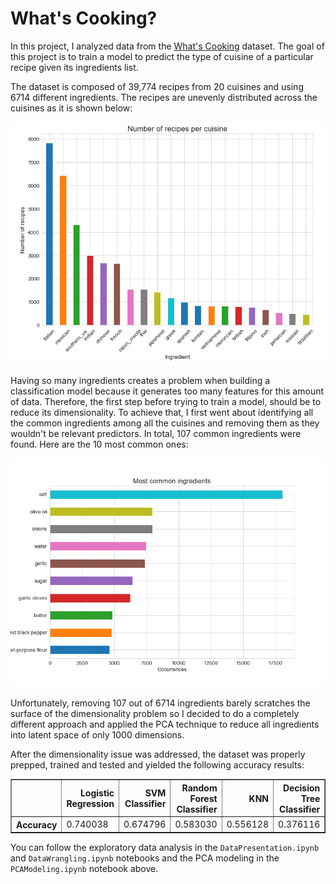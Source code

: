 # What's Cooking?

In this project, I analyzed data from the [What's Cooking](https://www.kaggle.com/c/whats-cooking) dataset. The goal of this project is to train a model to predict the type of cuisine of a particular recipe given its ingredients list. 

The dataset is composed of 39,774 recipes from 20 cuisines and using 6714 different ingredients. The recipes are unevenly distributed across the cuisines as it is shown below:

![](/images/recipes_per_cuisine.png)

Having so many ingredients creates a problem when building a classification model because it generates too many features for this amount of data. Therefore, the first step before trying to train a model, should be to reduce its dimensionality. To achieve that, I first went about identifying all the common ingredients among all the cuisines and removing them as they wouldn't be relevant predictors. In total, 107 common ingredients were found. Here are the 10 most common ones:

![](/images/common_ingredients.png)

Unfortunately, removing 107 out of 6714 ingredients barely scratches the surface of the dimensionality problem so I decided to do a completely different approach and applied the PCA technique to reduce all ingredients into latent space of only 1000 dimensions.

After the dimensionality issue was addressed, the dataset was properly prepped, trained and tested and yielded the following accuracy results:


<table border="1" 
       class="dataframe">  
    <thead>    
        <tr style="text-align: right;">      
            <th></th>      
            <th>Logistic Regression</th>     
            <th>SVM Classifier</th>      
            <th>Random Forest Classifier</th>      
            <th>KNN</th>      
            <th>Decision Tree Classifier</th>    
        </tr>  
    </thead>  
    <tbody>    
        <tr>      
            <th>Accuracy</th>     
            <td>0.740038</td>      
            <td>0.674796</td>     
            <td>0.583030</td>     
            <td>0.556128</td>      
            <td>0.376116</td>   
        </tr>  
    </tbody>
</table>


You can follow the exploratory data analysis in the `DataPresentation.ipynb` and `DataWrangling.ipynb` notebooks and the PCA modeling in the `PCAModeling.ipynb` notebook above. 